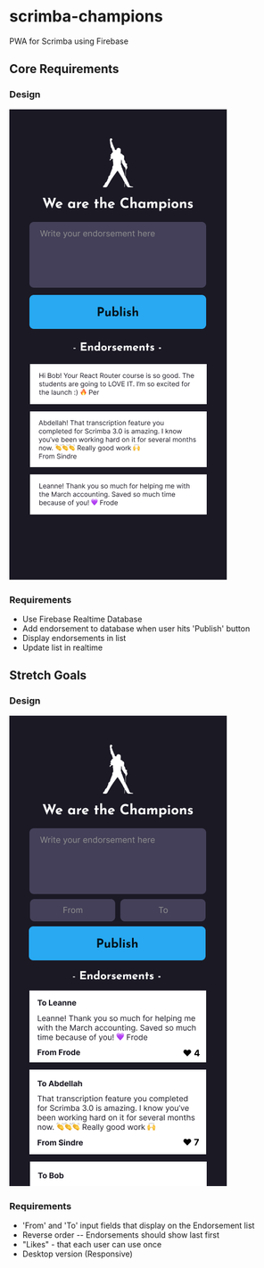 # scrimba-champions
PWA for Scrimba using Firebase

## Core Requirements

### Design
![Core Requirements Screenshot](assets/core_requirements.png)

### Requirements
- Use Firebase Realtime Database
- Add endorsement to database when user hits 'Publish' button
- Display endorsements in list
- Update list in realtime

## Stretch Goals

### Design
![Stretch Goal Screenshot](assets/stretch_goals.png)

### Requirements
- 'From' and 'To' input fields that display on the Endorsement list
- Reverse order -- Endorsements should show last first
- "Likes" - that each user can use once
- Desktop version (Responsive)